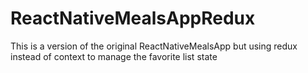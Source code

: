 # ReactNativeMealsAppRedux
This is a version of the original ReactNativeMealsApp but using redux instead of context to manage the favorite list state
